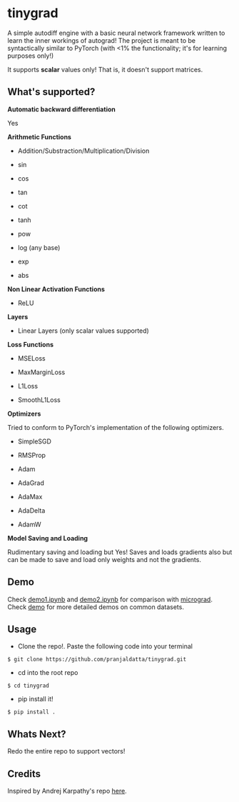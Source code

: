 # tinygrad

A simple autodiff engine with a basic neural network framework written to learn the inner workings of autograd! The project is meant to be syntactically similar to PyTorch (with <1% the functionality; it's for learning purposes only!)

It supports **scalar** values only! That is, it doesn't support matrices.

## What's supported?

**Automatic backward differentiation**

Yes

**Arithmetic Functions**

- Addition/Substraction/Multiplication/Division

- sin

- cos

- tan

- cot

- tanh

- pow

- log (any base)

- exp

- abs

**Non Linear Activation Functions**

- ReLU

**Layers**

- Linear Layers (only scalar values supported)

**Loss Functions**

- MSELoss

- MaxMarginLoss

- L1Loss

- SmoothL1Loss

**Optimizers**

Tried to conform to PyTorch's implementation of the following optimizers.

- SimpleSGD

- RMSProp

- Adam

- AdaGrad

- AdaMax

- AdaDelta

- AdamW

**Model Saving and Loading**

Rudimentary saving and loading but Yes! Saves and loads gradients also but can be made to save and load only weights and not the gradients.

## Demo

Check [demo1.ipynb](https://github.com/pranjaldatta/tinygrad/blob/master/demo1.ipynb) and [demo2.ipynb](https://github.com/pranjaldatta/tinygrad/blob/master/demo2.ipynb) for comparison with [micrograd](https://github.com/karpathy/micrograd). Check [demo](https://github.com/pranjaldatta/tinygrad/tree/master/demo) for more detailed demos on common datasets.

## Usage

- Clone the repo!. Paste the following code into your terminal

```
$ git clone https://github.com/pranjaldatta/tinygrad.git
```

- cd into the root repo

```
$ cd tinygrad
```

- pip install it!

```
$ pip install .
```

## Whats Next?

Redo the entire repo to support vectors!

## Credits

Inspired by Andrej Karpathy's repo [here](https://github.com/karpathy/micrograd).